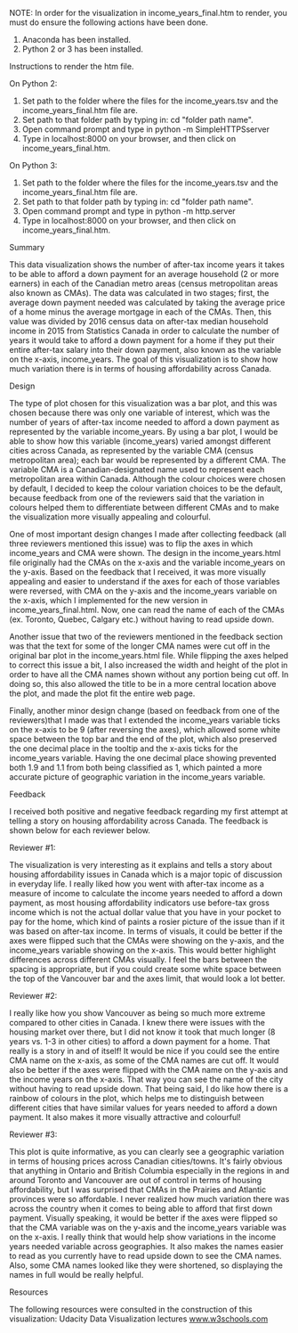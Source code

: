 NOTE:
In order for the visualization in income_years_final.htm to render,
you must do ensure the following actions have been done.

1) Anaconda has been installed.
2) Python 2 or 3 has been installed.

Instructions to render the htm file.

On Python 2:
1) Set path to the folder where the files for the income_years.tsv and the income_years_final.htm file are.
2) Set path to that folder path by typing in: cd "folder path name".
3) Open command prompt and type in python -m SimpleHTTPSserver
4) Type in localhost:8000 on your browser, and then click on income_years_final.htm.

On Python 3:
1) Set path to the folder where the files for the income_years.tsv and the income_years_final.htm file are.
2) Set path to that folder path by typing in: cd "folder path name".
3) Open command prompt and type in python -m http.server
4) Type in localhost:8000 on your browser, and then click on income_years_final.htm.



Summary

This data visualization shows the number of after-tax income years it takes to be able to afford a down payment
for an average household (2 or more earners) in each of the Canadian metro areas (census metropolitan areas also known as CMAs).
The data was calculated in two stages; first, the average down payment needed was calculated by taking the average price of a home
minus the average mortgage in each of the CMAs. Then, this value  was divided by 2016 census data on after-tax median household 
income in 2015 from Statistics Canada in order to calculate the number of years it would take to afford a down payment for a home 
if they put their entire after-tax salary into their down payment, also known as the variable on the x-axis, income_years.
The goal of this visualization is to show how much variation there is in terms of housing affordability across Canada.



Design

The type of plot chosen for this visualization was a bar plot, and this was chosen because there was only one variable of interest,
which was the number of years of after-tax income needed to afford a down payment as represented by the variable income_years.
By using a bar plot, I would be able to show how this variable (income_years) varied amongst different cities across Canada,
as represented by the variable CMA (census metropolitan area); each bar would be represented by a different CMA. 
The variable CMA is a Canadian-designated name used to represent each metropolitan area within Canada. 
Although the colour choices were chosen by default, I decided to keep the colour variation choices to be the default, 
because feedback from one of the reviewers said that the variation in colours helped them to differentiate between different CMAs and to make
the visualization more visually appealing and colourful.

One of most important design changes I made after collecting feedback (all three reviewers mentioned this issue) was to flip the axes in which 
income_years and CMA were shown. The design in the income_years.html file originally had the CMAs on the x-axis and the variable income_years on the y-axis.
Based on the feedback that I received, it was more visually appealing and easier to understand if the axes for each of those
variables were reversed, with CMA on the y-axis and the income_years variable on the x-axis, which I implemented
for the new version in income_years_final.html. Now, one can read the name of each of the CMAs (ex. Toronto, Quebec, Calgary etc.) 
without having to read upside down. 

Another issue that two of the reviewers mentioned in the feedback section was that the text for some of the longer CMA names were cut off
in the original bar plot in the income_years.html file. While flipping the axes helped to correct this issue a bit, I also increased the width
and height of the plot in order to have all the CMA names shown without any portion being cut off. In doing so, this also allowed the title
to be in a more central location above the plot, and made the plot fit the entire web page.


Finally, another minor design change (based on feedback from one of the reviewers)that I made was that I extended the income_years variable ticks 
on the x-axis to be 9 (after reversing the axes), which allowed some white space between the top bar and the end of the plot, which also preserved 
the one decimal place in the tooltip and the x-axis ticks for the income_years variable. Having the one decimal place showing prevented both 
1.9 and 1.1 from both being classified as 1, which painted a more accurate picture of geographic variation in the income_years variable. 



Feedback

I received both positive and negative feedback regarding my first attempt at telling a story on housing affordability across Canada.
The feedback is shown below for each reviewer below.

Reviewer #1:

The visualization is very interesting as it explains and tells a story about housing affordability issues in Canada which is a major
topic of discussion in everyday life. I really liked how you went with after-tax income as a measure of income to calculate the 
income years needed to afford a down payment, as most housing affordability indicators use before-tax gross income which is not the
actual dollar value that you have in your pocket to pay for the home, which kind of paints a rosier picture of the issue than if it was based
on after-tax income. In terms of visuals, it could be better if the axes were flipped such that the CMAs were showing on the y-axis, and the 
income_years variable showing on the x-axis. This would better highlight differences across different CMAs visually.
I feel the bars between the spacing is appropriate, but if you could create some white space between the top of the Vancouver bar and the axes limit,
that would look a lot better.

Reviewer #2:

I really like how you show Vancouver as being so much more extreme compared to other cities in Canada. I knew there were issues with
the housing market over there, but I did not know it took that much longer (8 years vs. 1-3 in other cities) to afford a down payment for a home.
That really is a story in and of itself! It would be nice if you could see the entire CMA name on the x-axis, as some of the CMA names are cut off.
It would also be better if the axes were flipped with the CMA name on the y-axis and the income years on the x-axis. That way you can see the name
of the city without having to read upside down.
That being said, I do like how there is a rainbow of colours in the plot, which helps me to distinguish between different cities that have
similar values for years needed to afford a down payment. It also makes it more visually attractive and colourful!

Reviewer #3:

This plot is quite informative, as you can clearly see a geographic variation in terms of housing prices across Canadian cities/towns. 
It's fairly obvious that anything in Ontario and British Columbia especially in the regions in and around Toronto and Vancouver are out of control 
in terms of housing affordability, but I was surprised that CMAs in the Prairies and Atlantic provinces were so affordable. I never realized
how much variation there was across the country when it comes to being able to afford that first down payment.
Visually speaking, it would be better if the axes were flipped so that the CMA variable was on the y-axis and the income_years variable was
on the x-axis. I really think that would help show variations in the income years needed variable across geographies. It also makes the names
easier to read as you currently have to read upside down to see the CMA names. Also, some CMA names looked like they were shortened, so displaying
the names in full would be really helpful.




Resources

The following resources were consulted in the construction of this visualization:
Udacity Data Visualization lectures
www.w3schools.com 







